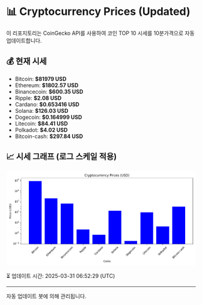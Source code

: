 
# 📊 Cryptocurrency Prices (Updated)

이 리포지토리는 CoinGecko API를 사용하여 코인 TOP 10 시세를 10분가격으로 자동 업데이트합니다.

## 💰 현재 시세
- Bitcoin: **$81979 USD**
- Ethereum: **$1802.57 USD**
- Binancecoin: **$600.35 USD**
- Ripple: **$2.08 USD**
- Cardano: **$0.653416 USD**
- Solana: **$126.03 USD**
- Dogecoin: **$0.164999 USD**
- Litecoin: **$84.41 USD**
- Polkadot: **$4.02 USD**
- Bitcoin-cash: **$297.84 USD**

## 📈 시세 그래프 (로그 스케일 적용)
![Crypto Prices](crypto_prices.png)

⏳ 업데이트 시간: 2025-03-31 06:52:29 (UTC)

---
자동 업데이트 봇에 의해 관리됩니다.
